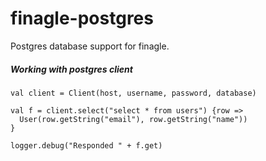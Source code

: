 finagle-postgres
================

Postgres database support for finagle.


##### Working with postgres client

	val client = Client(host, username, password, database)

	val f = client.select("select * from users") {row =>
      User(row.getString("email"), row.getString("name"))
    }

    logger.debug("Responded " + f.get)
